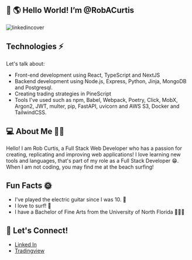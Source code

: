 
## 👋 🌎 Hello World! I’m @RobACurtis

![linkedincover](https://user-images.githubusercontent.com/96838616/174904023-4f799f78-317b-4ff9-a359-ed3fb512e719.jpg)


## Technologies ⚡ 
Let's talk about: 
- Front-end development using React, TypeScript and NextJS
- Backend development using Node.js, Express, Python, Jinja, MongoDB and Postgresql.
- Creating trading strategies in PineScript
- Tools I've used such as npm, Babel, Webpack, Poetry, Click, MobX, Argon2, JWT, multer, pip, FastAPI, uvicorn and AWS S3, Docker and TailwindCSS.

##  💻 About Me  🏄🏽

Hello! I am Rob Curtis, a Full Stack Web Developer who has a passion for creating, replicating and improving web applications! I love learning new tools and languages, that's part of my role as a Full Stack Developer 😁. When I am not coding, you may find me at the beach surfing! 

## Fun Facts 🌞

- I've played the electric guitar since I was 10.  🎸
- I love to surf!   🌊
- I have a Bachelor of Fine Arts from the University of North Florida 👨🏽‍🎓

## 📨 Let's Connect! 

 - [Linked In](https://www.linkedin.com/in/robanthonycurtis/)
 - [Tradingview](https://www.tradingview.com/u/djdrob/)





<!---
RobACurtis/RobACurtis is a ✨ special ✨ repository because its `README.md` (this file) appears on your GitHub profile.
You can click the Preview link to take a look at your changes.
--->
